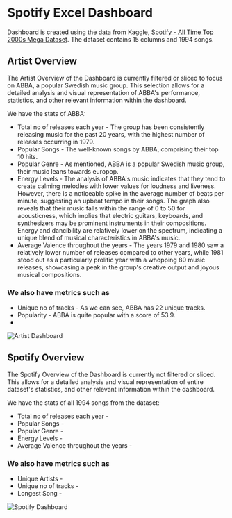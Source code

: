 # Spotify Excel Dashboard
Dashboard is created using the data from Kaggle, [Spotify - All Time Top 2000s Mega Dataset](https://www.kaggle.com/datasets/iamsumat/spotify-top-2000s-mega-dataset). The dataset contains 15 columns and 1994 songs. 

## Artist Overview
The Artist Overview of the Dashboard is currently filtered or sliced to focus on ABBA, a popular Swedish music group. This selection allows for a detailed analysis and visual representation of ABBA's performance, statistics, and other relevant information within the dashboard.

We have the stats of ABBA: 
- Total no of releases each year - The group has been consistently releasing music for the past 20 years, with the highest number of releases occurring in 1979.
- Popular Songs - The well-known songs by ABBA, comprising their top 10 hits.
- Popular Genre - As mentioned, ABBA is a popular Swedish music group, their music leans towards europop.
- Energy Levels - The analysis of ABBA's music indicates that they tend to create calming melodies with lower values for loudness and liveness. However, there is a noticeable spike in the average number of beats per minute, suggesting an upbeat tempo in their songs. The graph also reveals that their music falls within the range of 0 to 50 for acousticness, which implies that electric guitars, keyboards, and synthesizers may be prominent instruments in their compositions. Energy and dancibility are relatively lower on the spectrum, indicating a unique blend of musical characteristics in ABBA's music.
- Average Valence throughout the years - The years 1979 and 1980 saw a relatively lower number of releases compared to other years, while 1981 stood out as a particularly prolific year with a whopping 80 music releases, showcasing a peak in the group's creative output and joyous musical compositions.

### We also have metrics such as 
- Unique no of tracks - As we can see, ABBA has 22 unique tracks.
- Popularity - ABBA is quite popular with a score of 53.9.
- 
![Artist Dashboard](https://user-images.githubusercontent.com/116041695/233257040-46d8a395-43ff-48f8-a872-aa0448a0f103.png)

## Spotify Overview
The Spotify Overview of the Dashboard is currently not filtered or sliced. This allows for a detailed analysis and visual representation of entire dataset's statistics, and other relevant information within the dashboard.

We have the stats of all 1994 songs from the dataset:
- Total no of releases each year - 
- Popular Songs - 
- Popular Genre - 
- Energy Levels - 
- Average Valence throughout the years - 

### We also have metrics such as 
- Unique Artists - 
- Unique no of tracks - 
- Longest Song - 

![Spotify Dashboard](https://user-images.githubusercontent.com/116041695/233257024-8e571769-ecb7-4e74-9bab-d3ffab16c7e5.png)


